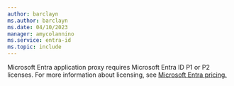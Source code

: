 ```yaml
---
author: barclayn
ms.author: barclayn
ms.date: 04/10/2023
manager: amycolannino
ms.service: entra-id
ms.topic: include
---
```



Microsoft Entra application proxy requires Microsoft Entra ID P1 or P2 licenses. For more information about licensing, see [Microsoft Entra pricing.](https://www.microsoft.com/security/business/microsoft-entra-pricing)
